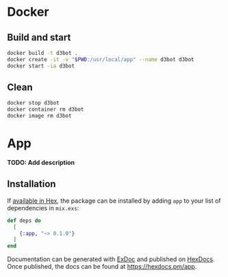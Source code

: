 # Docker

## Build and start
```bash
docker build -t d3bot .
docker create -it -v "$PWD:/usr/local/app" --name d3bot d3bot
docker start -ia d3bot
```

## Clean
```bash
docker stop d3bot
docker container rm d3bot
docker image rm d3bot
```

# App

**TODO: Add description**

## Installation

If [available in Hex](https://hex.pm/docs/publish), the package can be installed
by adding `app` to your list of dependencies in `mix.exs`:

```elixir
def deps do
  [
    {:app, "~> 0.1.0"}
  ]
end
```

Documentation can be generated with [ExDoc](https://github.com/elixir-lang/ex_doc)
and published on [HexDocs](https://hexdocs.pm). Once published, the docs can
be found at <https://hexdocs.pm/app>.

